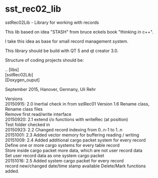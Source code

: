 # sst_rec02_lib

sstRec02Lib - Library for working with records

This lib based on idea "STASH" from bruce eckels book "thinking in c++".

I take this idea as base for small record management system.

This library should be build with QT 5 and qt creator 3.0.

Structure of coding projects should be:

.. [libs] <BR>
   [sstRec02Lib]<BR>
   [Doxygen_ouput]

September 2015, Hanover, Germany, Uli Rehr

Versions <BR>
20150915: 2.0 Inertial check in from sstRec01 Version 1.6
          Rename class, Rename class files <BR>
          Remove first read/write interface <BR>
20150920: 2.1 extend i/o functions with writeRec (at position) <BR>
          Test folder checked in <BR>
20150923: 2.2 Changed record indexing from 0..n-1 to 1..n <BR>
20151001: 2.3 Added vector memory for buffering reading / writing <BR>
20151009: 2.4 Added additional cargo packet system for every record <BR>
          Define one or more cargo systems for every table record <BR>
          Store inside cargo packet more data, which are not user record data <BR>
          Set user record data as one system cargo packet <BR>
20151016: 2.5 Added system cargo packet for every record <BR>
          record new/changed date/time stamp available
          Delete/Mark functions added.
